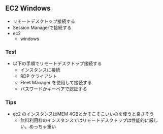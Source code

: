 ## EC2 Windows

- リモートデスクトップ接続する
- Session Managerで接続する
- ec2
  - windows

### Test

- 以下の手順でリモートデスクトップ接続する
  - インスタンスに接続
  - RDP クライアント
  - Fleet Manager を使用して接続する
  - パスワードかキーペアで認証する

### Tips

- ec2 のインスタンスはMEM 4GBとかそこそこいいのを使うと良さそう
  - 無料利用枠のインスタンスではリモートデスクトップは性能的に厳しい。めっちゃ重い
